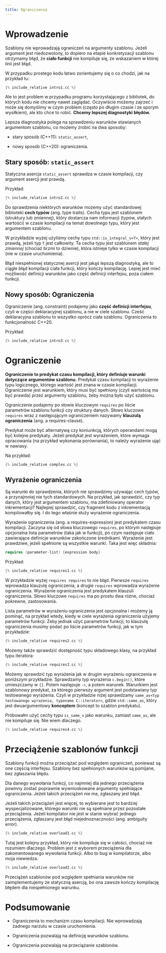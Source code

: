 ```yaml
---
title: Ograniczenia
---
```


# Wprowadzenie

Szablony nie wprowadzają ograniczeń na argumenty szablonu.  Jeżeli
argument jest niedozwolony, to dopiero na etapie konkretyzacji
szablonu otrzymamy błąd, że **ciało funkcji** nie kompiluje się, ze
wskazaniem w której linii jest błąd.

W przypadku prostego kodu łatwo zorientujemy się o co chodzi, jak na
przykład tu:

```cpp
{% include_relative intro1.cc %}
```

Ale to jest problem w przypadku programu korzystającego z bibliotek,
do których kodu nie chcemy nawet zaglądać.  Oczywiście możemy zajrzeć
i może się domyślimy w czym problem (często po długim czasie i ze
sporym wysiłkiem), ale kto chce to robić.  **Chcemy lepszej
diagnostyki błędów.**

Lepsza diagnostyka polega na sprawdzeniu warunków stawianych
argumentom szablonu, co możemy zrobić na dwa sposoby:

* stary sposób (C++11): `static_assert`,

* nowy sposób (C++20): ograniczenia.

## Stary sposób: `static_assert`

Statyczna asercja `static_assert` sprawdza w czasie kompilacji, czy
argument asercji jest prawdą.

Przykład:

```cpp
{% include_relative intro2.cc %}
```

Do sprawdzenia niektórych warunków możemy użyć standardowej biblioteki
**cech typów** (ang. type traits).  Cecha typu jest szablonem
(struktury lub zmiennej), który dostarcza nam informacji (typów,
stałych wartości) w czasie kompilacji na temat dowolnego typu, który
jest argumentem szablonu.

W przykładzie wyżej użyliśmy cechy typu `std::is_integral_v<T>`, który
jest prawdą, jeżeli typ `T` jest całkowity.  Ta cecha typu jest
szablonem *stałej zmiennej* (chociaż brzmi to dziwnie), która istnieje
tylko w czasie kompilacji (nie w czasie uruchomienia).

Błąd niespełnionej statycznej asercji jest jakąś lepszą diagnostyką,
ale to ciągle błąd kompilacji ciała funkcji, który kończy kompilację.
Lepiej jest mieć możliwość definicji warunków jako część definicji
interfejsu, poza ciałem funkcji.

## Nowy sposób: Ograniczenia

Ograniczenie (ang. constraint) podajemy jako **część definicji
interfejsu**, czyli w części deklaracyjnej szablonu, a nie w ciele
szablonu.  Cześć deklaracyjna szablonu to wszystko oprócz ciała
szablonu.  Ograniczenia to funkcjonalność C++20.

Przykład:

```cpp
{% include_relative intro3.cc %}
```

# Ograniczenie

**Ograniczenie to predykat czasu kompilacji, który definiuje warunki
dotyczące argumentów szablonu.** Predykat czasu kompilacji to
wyrażenie typu logicznego, którego wartość jest znana w czasie
kompilacji.  Ograniczenie jest warunkiem, który musi być spełniony
(czyli wartością ma być prawda) przez argumenty szablonu, żeby można
było użyć szablonu.

Ograniczenie podajemy po słowie kluczowym `requires` po liście
parametrów szablonu funkcji czy struktury danych.  Słowo kluczowe
`requires` wraz z następującym ograniczeniem nazywamy **klauzulą
ograniczenia** (ang. a requires-clause).

Predykat może być alternatywą czy koniunkcją, których operandami mogą
być kolejne predykaty.  Jeżeli predykat jest wyrażeniem, które wymaga
opracowania (na przykład wykonania porównania), to należy wyrażenie
ująć w nawiasy.

Na przykład:

```cpp
{% include_relative complex.cc %}
```

## Wyrażenie ograniczenia

Są warunki do sprawdzenia, których nie sprawdzimy używając cech typów,
a przynajmniej nie tych standardowych.  Na przykład, jak sprawdzić,
czy typ danych, który jest argumentem szablonu, ma zdefiniowany
operator inkrementacji?  Najlepiej sprawdzić, czy fragment kodu z
inkrementacją kompilowałby się.  I do tego właśnie służy wyrażenie
ograniczenia.

Wyrażenie ograniczenia (ang. a requires-expression) jest predykatem
czasu kompilacji.  Zaczyna się od słowa kluczowego `requires`, po
którym następuje opcjonalna lista parametrów (taka jak w funkcji), po
czym następuje ciało zawierające definicje warunków zakończone
średnikami.  Wyrażenie jest prawdziwe, jeżeli spełnione są wszystkie
warunki.  Taka jest więc składnia:

```cpp
requires (parameter-list) {expression body}
```

Przykład:

```cpp
{% include_relative requires1.cc %}
```

W przykładzie wyżej `requires requires` to nie błąd.  Pierwsze
`requires` wprowadza klauzulę ograniczenia, a drugie `requires`
wprowadza wyrażenie ograniczenia.  Wyrażenie ograniczenia jest
predykatem klauzuli ograniczenia.  Słowo kluczowe `requires` ma po
prostu dwa różne, chociaż pokrewne, zastosowania.

Lista parametrów w wyrażeniu ograniczenia jest opcjonalna i możemy ją
pominąć, na przykład wtedy, kiedy w ciele wyrażenia ograniczenia
użyjemy parametrów funkcji.  Żeby jednak użyć parametrów funkcji, to
klauzulę ograniczenia musimy podać po liście parametrów funkcji, jak w
tym przykładzie:

```cpp
{% include_relative requires2.cc %}
```

Możemy także sprawdzić dostępność typu składowego klasy, na przykład
typu iteratora:

```cpp
{% include_relative requires3.cc %}
```

Możemy sprawdzić typ wyrażenia jak w drugim wyrażeniu ograniczenia w
poniższym przykładzie.  Sprawdzamy typ wyrażenia `c.begin()`, które
umieszczamy w `{}`.  Potem następuje `->`, a potem warunek.  Warunkiem
jest szablonowy predykat, za którego pierwszy argument jest
podstawiany typ testowanego wyrażenia.  Czyli w przykładzie niżej
sprawdzamy `same_as<typ testowanego wyrażenia, typename C::iterator>`,
gdzie `std::same_as`, który jest dwuargumentowy **konceptem** (koncept
to szablon predykatu).

Próbowałm użyć cechy typu `is_same_v` jako warunku, zamiast `same_as`,
ale nie kompiluje się.  Nie wiem dlaczego.

```cpp
{% include_relative requires4.cc %}
```

# Przeciążenie szablonów funkcji

Szablony funkcji można przeciążać pod względem ograniczeń, ponieważ są
one częścią interfejsu.  Szablony bez spełnionych warunków są
pomijane, bez zgłaszania błędu.

Dla danego wywołania funkcji, co najmniej dla jednego przeciążenia
powinny zostać poprawnie wywnioskowane argumenty spełniające
ograniczenia.  Jeżeli takich przeciążeń nie ma, zgłaszany jest błąd.

Jeżeli takich przeciążeń jest więcej, to wybierane jest to bardziej
wyspecjalizowane, którego warunki nie są spełniane przez pozostałe
przeciążenia.  Jeżeli kompilator nie jest w stanie wybrać jednego
przeciążenia, zgłaszany jest błąd niejednoznaczności (ang. ambiguity
error).

```cpp
{% include_relative overload1.cc %}
```

Tutaj jest kolejny przykład, który nie kompiluje się w całości,
chociaż nie rozumiem dlaczego.  Problem jest z wyborem przeciążenia
dla zakomentowanego wywołania funkcji.  Albo to bug w kompilatorze,
albo moja niewiedza.

```cpp
{% include_relative overload2.cc %}
```

Przeciążeń szablonów pod względem spełniania warunków nie
zaimplementujemy ze statyczną asercją, bo ona zawsze kończy kompilację
błędem dla niespełnionego warunku.

# Podsumowanie

* Ograniczenia to mechanizm czasu kompilacji.  Nie wprowadzają żadnego
  narzutu w czasie uruchomienia.

* Ograniczenia pozwalają na definicję warunków szablonu.

* Ograniczenia pozwalają na przeciążanie szablonów.
